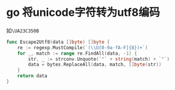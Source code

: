 # go 将unicode字符转为utf8编码

 如`\UA23C350B`

```go
func Escape2Utf8(data []byte) []byte {
	re := regexp.MustCompile(`(\\U[0-9a-fA-F]{8})+`)
	for _, match := range re.FindAll(data, -1) {
		str, _ := strconv.Unquote(`"` + string(match) + `"`)
		data = bytes.ReplaceAll(data, match, []byte(str))
	}
	return data
}
```